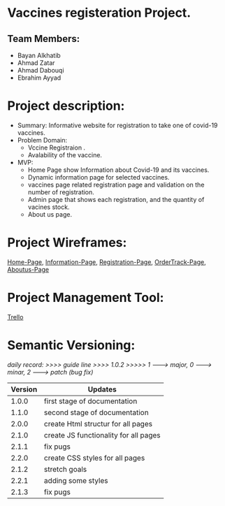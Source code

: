 # Vaccines registeration Project.

## Team Members:
- Bayan Alkhatib
- Ahmad Zatar
- Ahmad Dabouqi
- Ebrahim Ayyad

# Project description:
- Summary: Informative website for registration to take one of covid-19 vaccines.
- Problem Domain: 
    - Vccine Registraion .
    - Avalability of the vaccine. 
- MVP:
    - Home Page show Information about Covid-19 and its vaccines.
    - Dynamic information page for selected vaccines.
    - vaccines page related registration page and validation on the number of registration.
    - Admin page that shows each registration, and the quantity of vacines stock.
    - About us page.

# Project Wireframes:
[Home-Page](./img/wireframes/HomepageWireFrame.png), [Information-Page](./img/wireframes/informationPageWireFrame.png), 
[Registration-Page](./img/wireframes/RegistrationWireFrame.png), 
[OrderTrack-Page](./img/wireframes/OrderTrackingPage.png), 
[Aboutus-Page](./img/wireframes/AboutUsPage.png)

# Project Management Tool:
[Trello](https://trello.com/b/Ew3YAWV3/vaccines-registration-plan)

# Semantic Versioning:
*daily record: >>>> guide line >>>> 1.0.2 >>>>> 1 ---> major, 0 ---> minar, 2 ---> patch (bug fix)*

|Version|Updates|
|----|---|
|1.0.0|first stage of documentation|
|1.1.0|second stage of documentation|
|2.0.0|create Html structur for all pages|
|2.1.0|create JS functionality for all pages |
|2.1.1|fix pugs|
|2.2.0|create CSS styles for all pages |
|2.1.2|stretch goals|
|2.2.1|adding some styles|
|2.1.3|fix pugs|

